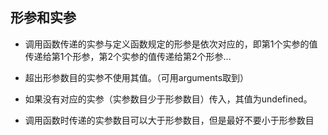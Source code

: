 ## 形参和实参
 - 调用函数传递的实参与定义函数规定的形参是依次对应的，即第1个实参的值传递给第1个形参，第2个实参的值传递给第2个形参...
 
 - 超出形参数目的实参不使用其值。（可用arguments取到）

 - 如果没有对应的实参（实参数目少于形参数目）传入，其值为undefined。
 
 - 调用函数时传递的实参数目可以大于形参数目，但是最好不要小于形参数目
